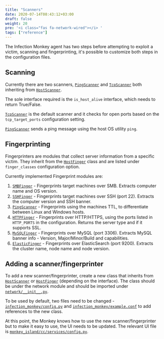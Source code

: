 ```yaml
---
title: "Scanners"
date: 2020-07-14T08:43:12+03:00
draft: false
weight: 20
pre: '<i class="fas fa-network-wired"></i> '
tags: ["reference"]
---
```


The Infection Monkey agent has two steps before attempting to exploit a victim, scanning and fingerprinting, it's possible to customize both steps in the configuration files.

## Scanning

Currently there are two scanners, [`PingScanner`][ping-scanner] and [`TcpScanner`][tcp-scanner] both inheriting from [`HostScanner`][host-scanner].

The sole interface required is the `is_host_alive` interface, which needs to return True/False.

[`TcpScanner`][tcp-scanner] is the default scanner and it checks for open ports based on the `tcp_target_ports` configuration setting.

[`PingScanner`][ping-scanner] sends a ping message using the host OS utility `ping`.

## Fingerprinting

Fingerprinters are modules that collect server information from a specific victim. They inherit from the [`HostFinger`][host-finger] class and are listed under `finger_classes` configuration option.

Currently implemented Fingerprint modules are:

1. [`SMBFinger`][smb-finger] - Fingerprints target machines over SMB. Extracts computer name and OS version.
2. [`SSHFinger`][ssh-finger] - Fingerprints target machines over SSH (port 22). Extracts the computer version and SSH banner.
3. [`PingScanner`][ping-scanner] - Fingerprints using the machines TTL, to differentiate between Linux and Windows hosts.
4. [`HTTPFinger`][http-finger] - Fingerprints over HTTP/HTTPS, using the ports listed in `HTTP_PORTS` in the configuration. Returns the server type and if it supports SSL.
5. [`MySQLFinger`][mysql-finger] - Fingerprints over MySQL (port 3306). Extracts MySQL banner info - Version, Major/Minor/Build and capabilities.
6. [`ElasticFinger`][elastic-finger] - Fingerprints over ElasticSearch (port 9200). Extracts the cluster name, node name and node version.

## Adding a scanner/fingerprinter

To add a new scanner/fingerprinter, create a new class that inherits from [`HostScanner`][host-scanner] or [`HostFinger`][host-finger] (depending on the interface). The class should be under the network module and should be imported under [`network/__init__.py`](https://github.com/guardicore/monkey/blob/master/monkey/infection_monkey/network/__init__.py).

To be used by default, two files need to be changed - [`infection_monkey/config.py`](https://github.com/guardicore/monkey/blob/master/monkey/infection_monkey/config.py) and [`infection_monkey/example.conf`](https://github.com/guardicore/monkey/blob/master/monkey/infection_monkey/example.conf) to add references to the new class.

At this point, the Monkey knows how to use the new scanner/fingerprinter but to make it easy to use, the UI needs to be updated. The relevant UI file is [`monkey_island/cc/services/config.py`](https://github.com/guardicore/monkey/blob/master/monkey/monkey_island/cc/services/config.py).

 [elastic-finger]: https://github.com/guardicore/monkey/blob/develop/monkey/infection_monkey/network/elasticfinger.py
 [http-finger]: https://github.com/guardicore/monkey/blob/develop/monkey/infection_monkey/network/httpfinger.py
 [host-finger]: https://github.com/guardicore/monkey/blob/develop/monkey/infection_monkey/network/__init__.py
 [host-scanner]: https://github.com/guardicore/monkey/blob/develop/monkey/infection_monkey/network/__init__.py
 [mysql-finger]: https://github.com/guardicore/monkey/blob/develop/monkey/infection_monkey/network/mysqlfinger.py
 [ping-scanner]: https://github.com/guardicore/monkey/blob/develop/monkey/infection_monkey/network/ping_scanner.py
 [smb-finger]: https://github.com/guardicore/monkey/blob/develop/monkey/infection_monkey/network/smbfinger.py
 [ssh-finger]: https://github.com/guardicore/monkey/blob/develop/monkey/infection_monkey/network/sshfinger.py
 [tcp-scanner]: https://github.com/guardicore/monkey/blob/develop/monkey/infection_monkey/network/tcp_scanner.py
